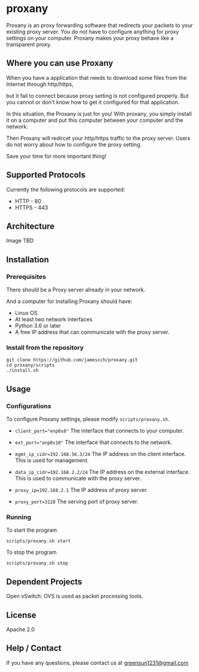 # proxany

Proxany is an proxy forwarding software that redirects your packets to your existing proxy server. You do not have to configure anything for proxy settings on your computer. Proxany makes your proxy behave like a transparent proxy.

## Where you can use Proxany

When you have a application that needs to download some files from the Internet through http/https,

but it fail to connect because proxy setting is not configured properly. But you cannot or don't know how to get it configured for that application.

In this situation, the Proxany is just for you! With proxany, you simply install it on a computer and put this computer between your computer and the network.

Then Proxany will redircet your http/https traffic to the proxy server. Users do not worry about how to configure the proxy setting.

Save your time for more important thing!

## Supported Protocols

Currently the following protocols are supported:
* HTTP - 80
* HTTPS - 443

## Architecture

Image TBD

## Installation
### Prerequisites

There should be a Proxy server already in your network.

And a computer for installing Proxany should have:
* Linux OS
* At least two network interfaces
* Python 3.6 or later
* A free IP address that can communicate with the proxy server.

### Install from the repository
```
git clone https://github.com/jamescch/proxany.git
cd proxany/scripts
./install.sh
```

## Usage

### Configurations
To configure Proxany settings, please modify `scripts/proxany.sh`.

* ```client_port="enp0s8"```  The interface that connects to your computer.

* ```ext_port="enp0s10"```    The interface that connects to the network.

* ```mgmt_ip_cidr=192.168.56.3/24``` The IP address on the client interface. This is used for management.

* ```data_ip_cidr=192.168.2.2/24```  The IP address on the external interface. This is used to communicate with the proxy server.

* ```proxy_ip=192.168.2.1``` The IP address of proxy server.

* ```proxy_port=3128``` The serving port of proxy server.

### Running

To start the program
```
scripts/proxany.sh start
```

To stop the program
```
scripts/proxany.sh stop
```

## Dependent Projects

Open vSwitch: OVS is used as packet processing tools.

## License

Apache 2.0

## Help / Contact

If you have any questions, please contact us at greensun1231@gmail.com

